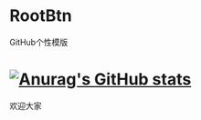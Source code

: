 # RootBtn
GitHub个性模版
# [![Anurag's GitHub stats](https://github-readme-stats.vercel.app/api?username=RootBtn)](https://github.com/anuraghazra/github-readme-stats)

欢迎大家
